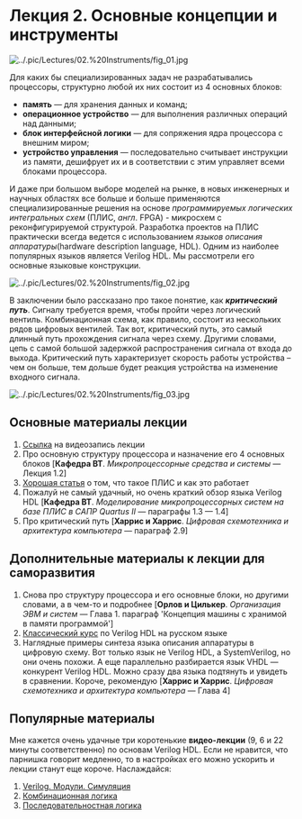 # Лекция 2. Основные концепции и инструменты

![../.pic/Lectures/02.%20Instruments/fig_01.jpg](../.pic/Lectures/02.%20Instruments/fig_01.jpg)

Для каких бы специализированных задач не разрабатывались процессоры, структурно любой их них состоит из 4 основных блоков: 

- **память** — для хранения данных и команд;
- **операционное устройство** — для выполнения различных операций над данными;
- **блок интерфейсной логики** — для сопряжения ядра процессора с внешним миром;
- **устройство управления** — последовательно считывает инструкции из памяти, дешифрует их и в соответствии с этим управляет всеми блоками процессора.


И даже при большом выборе моделей на рынке, в новых инженерных и научных областях все больше и больше применяются специализированные решения на основе *программируемых логических интегральных схем* (ПЛИС, *англ*. FPGA) - микросхем с реконфигурируемой структурой. Разработка проектов на ПЛИС практически всегда ведется с использованием *языков описания аппаратуры*(hardware description language, HDL). Одним из наиболее популярных языков является Verilog HDL. Мы рассмотрели его основные языковые конструкции.

![../.pic/Lectures/02.%20Instruments/fig_02.jpg](../.pic/Lectures/02.%20Instruments/fig_02.jpg)

В заключении было рассказано про такое понятие, как ***критический путь***. Сигналу требуется время, чтобы пройти через логический вентиль. Комбинационная схема, как правило, состоит из нескольких рядов цифровых вентилей. Так вот, критический путь, это самый длинный путь прохождения сигнала через схему. Другими словами, цепь с самой большой задержкой распространения сигнала от входа до выхода. Критический путь характеризует скорость работы устройства – чем он больше, тем дольше будет реакция устройства на изменение входного сигнала.

![../.pic/Lectures/02.%20Instruments/fig_03.jpg](../.pic/Lectures/02.%20Instruments/fig_03.jpg)

## Основные материалы лекции

1. [Ссылка](https://www.youtube.com/watch?v=oEsyRCdao9w) на видеозапись лекции
2. Про основную структуру процессора и назначение его 4 основных блоков [**Кафедра ВТ**. *Микропроцессорные средства и системы* — Лекция 1.2]
3. [Хорошая статья](https://tech-geek.ru/fpga/) о том, что такое ПЛИС и как это работает
4. Пожалуй не самый удачный, но очень краткий обзор языка Verilog HDL [**Кафедра ВТ**. *Моделирование микропроцессорных систем на базе ПЛИС в САПР Quartus II* — параграфы 1.3 — 1.4]
5. Про критический путь [**Харрис и Харрис**. *Цифровая схемотехника и архитектура компьютера —* параграф 2.9]

## Дополнительные материалы к лекции для саморазвития

1. Снова про структуру процессора и его основные блоки, но другими словами, а в чем-то и подробнее [**Орлов и Цилькер**. *Организация ЭВМ и систем* — Глава 1. параграф 'Концепция машины с хранимой в памяти программой']
2. [Классический курс](http://iosifk.narod.ru/hdl_coding/verilog.htm) по Verilog HDL на русском языке
3. Наглядные примеры синтеза языка описания аппаратуры в цифровую схему. Вот только язык не Verilog HDL, а SystemVerilog, но они очень похожи. А еще параллельно разбирается язык VHDL — конкурент Verilog HDL. Можно сразу два языка подтянуть и увидеть в сравнении. Короче, рекомендую [**Харрис и Харрис**. *Цифровая схемотехника и архитектура компьютера —* Глава 4]

## Популярные материалы

Мне кажется очень удачные три коротенькие **видео-лекции** (9, 6 и 22 минуты соответственно) по основам Verilog HDL. Если не нравится, что парнишка говорит медленно, то в настройках его можно ускорить и лекции станут еще короче. Наслаждайся:

1. [Verilog. Модули. Симуляция](https://www.youtube.com/watch?v=xA7rl2a4vmI)
2. [Комбинационная логика](https://www.youtube.com/watch?v=pMrJkHk10wU)
3. [Последовательностная логика](https://www.youtube.com/watch?v=Vdz7_wMFAy)

